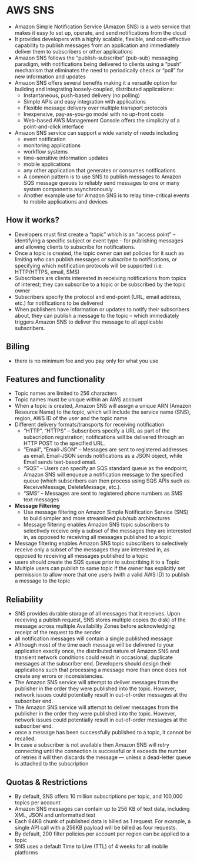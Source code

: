# AWS SNS
* Amazon Simple Notification Service (Amazon SNS) is a web service that makes it easy to set up, operate, and send notifications from the cloud
* It provides developers with a highly scalable, flexible, and cost-effective capability to publish messages from an application and immediately deliver them to subscribers or other applications
* Amazon SNS follows the “publish-subscribe” (pub-sub) messaging paradigm, with notifications being delivered to clients using a “push” mechanism that eliminates the need to periodically check or “poll” for new information and updates
* Amazon SNS offers several benefits making it a versatile option for building and integrating loosely-coupled, distributed applications:
    * Instantaneous, push-based delivery (no polling)
    * Simple APIs and easy integration with applications
    * Flexible message delivery over multiple transport protocols
    * Inexpensive, pay-as-you-go model with no up-front costs
    * Web-based AWS Management Console offers the simplicity of a point-and-click interface
* Amazon SNS service can support a wide variety of needs including 
    * event notification
    * monitoring applications
    * workflow systems
    * time-sensitive information updates
    * mobile applications
    * any other application that generates or consumes notifications
    * A common pattern is to use SNS to publish messages to Amazon SQS message queues to reliably send messages to one or many system components asynchronously
    * Another example use for Amazon SNS is to relay time-critical events to mobile applications and devices

## How it works?
* Developers must first create a “topic” which is an “access point” – identifying a specific subject or event type – for publishing messages and allowing clients to subscribe for notifications. 
* Once a topic is created, the topic owner can set policies for it such as limiting who can publish messages or subscribe to notifications, or specifying which notification protocols will be supported (i.e. HTTP/HTTPS, email, SMS)
* Subscribers are clients interested in receiving notifications from topics of interest; they can subscribe to a topic or be subscribed by the topic owner
* Subscribers specify the protocol and end-point (URL, email address, etc.) for notifications to be delivered
* When publishers have information or updates to notify their subscribers about, they can publish a message to the topic – which immediately triggers Amazon SNS to deliver the message to all applicable subscribers.

## Billing
* there is no minimum fee and you pay only for what you use


## Features and functionality
* Topic names are limited to 256 characters
* Topic names must be unique within an AWS account
* When a topic is created, Amazon SNS will assign a unique ARN (Amazon Resource Name) to the topic, which will include the service name (SNS), region, AWS ID of the user and the topic name
* Different delivery formats/transports for receiving notification
    * “HTTP”, “HTTPS” – Subscribers specify a URL as part of the subscription registration; notifications will be delivered through an HTTP POST to the specified URL.
    * ”Email”, “Email-JSON” – Messages are sent to registered addresses as email. Email-JSON sends notifications as a JSON object, while Email sends text-based email.
    * “SQS” – Users can specify an SQS standard queue as the endpoint; Amazon SNS will enqueue a notification message to the specified queue (which subscribers can then process using SQS APIs such as ReceiveMessage, DeleteMessage, etc.).
    * “SMS” – Messages are sent to registered phone numbers as SMS text messages
* **Message Filtering** 
    * Use message filtering on Amazon Simple Notification Service (SNS) to build simpler and more streamlined pub/sub architectures
    * Message filtering enables Amazon SNS topic subscribers to selectively receive only a subset of the messages they are interested in, as opposed to receiving all messages published to a topic
* Message filtering enables Amazon SNS topic subscribers to selectively receive only a subset of the messages they are interested in, as opposed to receiving all messages published to a topic
* users should create the SQS queue prior to subscribing it to a Topic
* Multiple users can publish to same topic if the owner has explicitly set permission to allow more that one users (with a valid AWS ID) to publish a message to the topic


## Reliability
* SNS provides durable storage of all messages that it receives. Upon receiving a publish request, SNS stores multiple copies (to disk) of the message across multiple Availability Zones before acknowledging receipt of the request to the sender
* all notification messages will contain a single published message
* Although most of the time each message will be delivered to your application exactly once, the distributed nature of Amazon SNS and transient network conditions could result in occasional, duplicate messages at the subscriber end. Developers should design their applications such that processing a message more than once does not create any errors or inconsistencies.
* The Amazon SNS service will attempt to deliver messages from the publisher in the order they were published into the topic. However, network issues could potentially result in out-of-order messages at the subscriber end.
* The Amazon SNS service will attempt to deliver messages from the publisher in the order they were published into the topic. However, network issues could potentially result in out-of-order messages at the subscriber end.
* once a message has been successfully published to a topic, it cannot be recalled.
* In case a subscriber is not available then Amazon SNS will retry connecting until the connection is successful or it exceeds the number of retries it will then discards the message — unless a dead-letter queue is attached to the subscription

## Quotas & Restrictions
* By default, SNS offers 10 million subscriptions per topic, and 100,000 topics per account
* Amazon SNS messages can contain up to 256 KB of text data, including XML, JSON and unformatted text
* Each 64KB chunk of published data is billed as 1 request. For example, a single API call with a 256KB payload will be billed as four requests.
* By default, 200 filter policies per account per region can be applied to a topic
* SNS uses a default Time to Live (TTL) of 4 weeks for all mobile platforms
